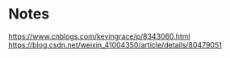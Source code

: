 # Notes
https://www.cnblogs.com/kevingrace/p/8343060.html
https://blog.csdn.net/weixin_41004350/article/details/80479051
